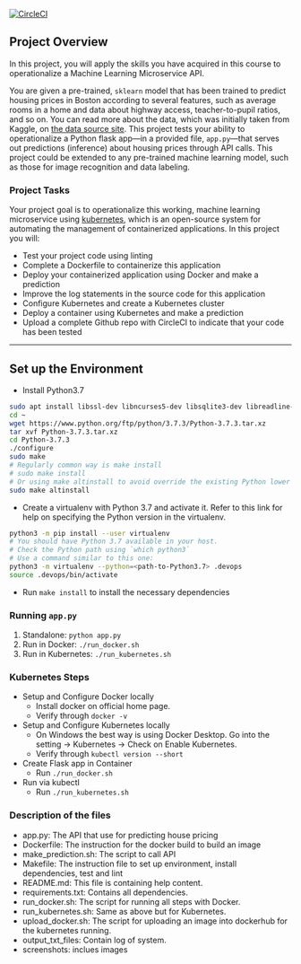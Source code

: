 [![CircleCI](https://dl.circleci.com/status-badge/img/gh/nguyenhoangthienchi/project-ml-microservice-kubernetes/tree/master.svg?style=svg)](https://dl.circleci.com/status-badge/redirect/gh/nguyenhoangthienchi/project-ml-microservice-kubernetes/tree/master)

## Project Overview

In this project, you will apply the skills you have acquired in this course to operationalize a Machine Learning Microservice API.

You are given a pre-trained, `sklearn` model that has been trained to predict housing prices in Boston according to several features, such as average rooms in a home and data about highway access, teacher-to-pupil ratios, and so on. You can read more about the data, which was initially taken from Kaggle, on [the data source site](https://www.kaggle.com/c/boston-housing). This project tests your ability to operationalize a Python flask app—in a provided file, `app.py`—that serves out predictions (inference) about housing prices through API calls. This project could be extended to any pre-trained machine learning model, such as those for image recognition and data labeling.

### Project Tasks

Your project goal is to operationalize this working, machine learning microservice using [kubernetes](https://kubernetes.io/), which is an open-source system for automating the management of containerized applications. In this project you will:

- Test your project code using linting
- Complete a Dockerfile to containerize this application
- Deploy your containerized application using Docker and make a prediction
- Improve the log statements in the source code for this application
- Configure Kubernetes and create a Kubernetes cluster
- Deploy a container using Kubernetes and make a prediction
- Upload a complete Github repo with CircleCI to indicate that your code has been tested

---

## Set up the Environment

- Install Python3.7

```bash
sudo apt install libssl-dev libncurses5-dev libsqlite3-dev libreadline-dev libtk8.6 libgdm-dev libdb4o-cil-dev libpcap-dev
cd ~
wget https://www.python.org/ftp/python/3.7.3/Python-3.7.3.tar.xz
tar xvf Python-3.7.3.tar.xz
cd Python-3.7.3
./configure
sudo make
# Regularly common way is make install
# sudo make install
# Or using make altinstall to avoid override the existing Python lower version
sudo make altinstall
```

- Create a virtualenv with Python 3.7 and activate it. Refer to this link for help on specifying the Python version in the virtualenv.

```bash
python3 -m pip install --user virtualenv
# You should have Python 3.7 available in your host.
# Check the Python path using `which python3`
# Use a command similar to this one:
python3 -m virtualenv --python=<path-to-Python3.7> .devops
source .devops/bin/activate
```

- Run `make install` to install the necessary dependencies

### Running `app.py`

1. Standalone: `python app.py`
2. Run in Docker: `./run_docker.sh`
3. Run in Kubernetes: `./run_kubernetes.sh`

### Kubernetes Steps

- Setup and Configure Docker locally
  - Install docker on official home page.
  - Verify through `docker -v`
- Setup and Configure Kubernetes locally
  - On Windows the best way is using Docker Desktop. Go into the setting -> Kubernetes -> Check on Enable Kubernetes.
  - Verify through `kubectl version --short`
- Create Flask app in Container
  - Run `./run_docker.sh`
- Run via kubectl
  - Run `./run_kubernetes.sh`

### Description of the files

- app.py: The API that use for predicting house pricing
- Dockerfile: The instruction for the docker build to build an image
- make_prediction.sh: The script to call API
- Makefile: The instruction file to set up environment, install dependencies, test and lint
- README.md: This file is containing help content.
- requirements.txt: Contains all dependencies.
- run_docker.sh: The script for running all steps with Docker.
- run_kubernetes.sh: Same as above but for Kubernetes.
- upload_docker.sh: The script for uploading an image into dockerhub for the kubernetes running.
- output_txt_files: Contain log of system.
- screenshots: inclues images

